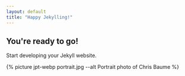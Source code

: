 ```yaml
---
layout: default
title: "Happy Jekylling!"
---
```


## You're ready to go!

Start developing your Jekyll website.

{% picture jpt-webp portrait.jpg --alt Portrait photo of Chris Baume %}
